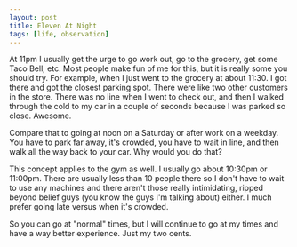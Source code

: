 ```yaml
---
layout: post
title: Eleven At Night
tags: [life, observation]
---
```


At 11pm I usually get the urge to go work out, go to the grocery, get some Taco Bell, etc. Most people make fun of me for this, but it is really some you should try. For example, when I just went to the grocery at about 11:30. I got there and got the closest parking spot. There were like two other customers in the store. There was no line when I went to check out, and then I walked through the cold to my car in a couple of seconds because I was parked so close. Awesome.

Compare that to going at noon on a Saturday or after work on a weekday. You have to park far away, it's crowded, you have to wait in line, and then walk all the way back to your car. Why would you do that?

This concept applies to the gym as well. I usually go about 10:30pm or 11:00pm. There are usually less than 10 people there so I don't have to wait to use any machines and there aren't those really intimidating, ripped beyond belief guys (you know the guys I'm talking about) either. I much prefer going late versus when it's crowded.

So you can go at "normal" times, but I will continue to go at my times and have a way better experience. Just my two cents.

